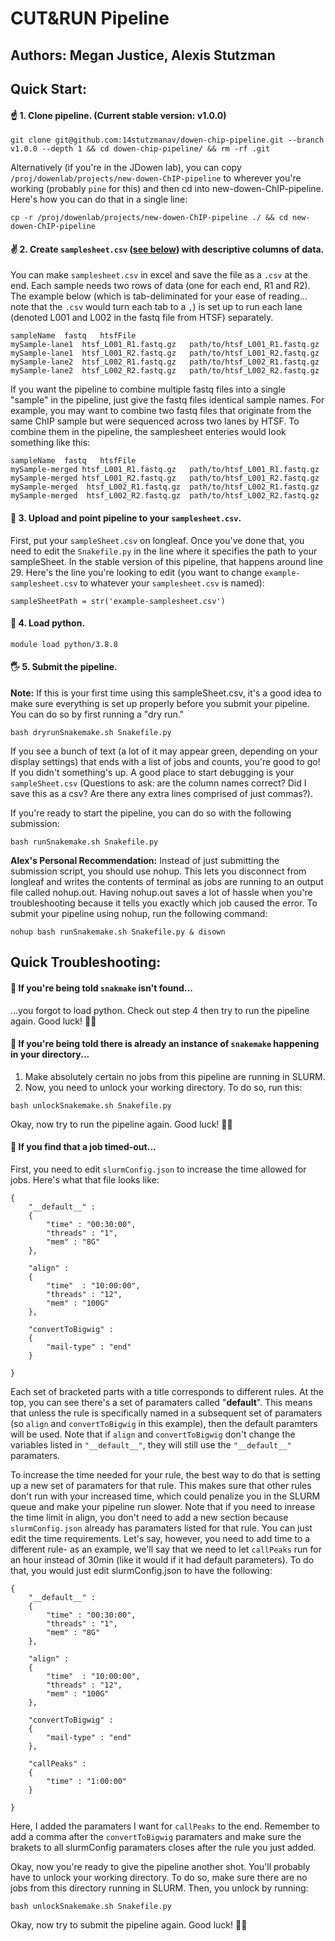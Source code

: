 # CUT&RUN Pipeline
## Authors: Megan Justice, Alexis Stutzman

## Quick Start:
#### ☝️ 1. Clone pipeline. (Current stable version: v1.0.0)
```
git clone git@github.com:14stutzmanav/dowen-chip-pipeline.git --branch v1.0.0 --depth 1 && cd dowen-chip-pipeline/ && rm -rf .git
```

Alternatively (if you're in the JDowen lab), you can copy `/proj/dowenlab/projects/new-dowen-ChIP-pipeline` to wherever you're working (probably `pine` for this) and then cd into new-dowen-ChIP-pipeline. Here's how you can do that in a single line:
```
cp -r /proj/dowenlab/projects/new-dowen-ChIP-pipeline ./ && cd new-dowen-ChIP-pipeline
```

#### ✌️ 2. Create `samplesheet.csv` ([see below](#sampleInfo)) with descriptive columns of data. 
You can make `samplesheet.csv` in excel and save the file as a `.csv` at the end. Each sample needs two rows of data (one for each end, R1 and R2). The example below (which is tab-deliminated for your ease of reading... note that the `.csv` would turn each tab to a `,`) is set up to run each lane (denoted L001 and L002 in the fastq file from HTSF) separately. 
```
sampleName	fastq	htsfFile
mySample-lane1	htsf_L001_R1.fastq.gz	path/to/htsf_L001_R1.fastq.gz
mySample-lane1	htsf_L001_R2.fastq.gz	path/to/htsf_L001_R2.fastq.gz
mySample-lane2  htsf_L002_R1.fastq.gz	path/to/htsf_L002_R1.fastq.gz
mySample-lane2  htsf_L002_R2.fastq.gz	path/to/htsf_L002_R2.fastq.gz
```
If you want the pipeline to combine multiple fastq files into a single "sample" in the pipeline, just give the fastq files identical sample names. For example, you may want to combine two fastq files that originate from the same ChIP sample but were sequenced across two lanes by HTSF. To combine them in the pipeline, the samplesheet enteries would look something like this:
```
sampleName	fastq	htsfFile
mySample-merged	htsf_L001_R1.fastq.gz	path/to/htsf_L001_R1.fastq.gz
mySample-merged	htsf_L001_R2.fastq.gz	path/to/htsf_L001_R2.fastq.gz
mySample-merged  htsf_L002_R1.fastq.gz	path/to/htsf_L002_R1.fastq.gz
mySample-merged  htsf_L002_R2.fastq.gz	path/to/htsf_L002_R2.fastq.gz
```

#### 🌴 3. Upload and point pipeline to your `samplesheet.csv`.
First, put your `sampleSheet.csv` on longleaf. Once you've done that, you need to edit the `Snakefile.py` in the line where it specifies the path to your sampleSheet. In the stable version of this pipeline, that happens around line 29. Here's the line you're looking to edit (you want to change `example-samplesheet.csv` to whatever your `samplesheet.csv` is named):
```
sampleSheetPath = str('example-samplesheet.csv')
```

#### 🐍 4. Load python.
```
module load python/3.8.8
```

#### 🖐️ 5. Submit the pipeline.
**Note:** If this is your first time using this sampleSheet.csv, it's a good idea to make sure everything is set up properly before you submit your pipeline. You can do so by first running a "dry run."
```
bash dryrunSnakemake.sh Snakefile.py
```
If you see a bunch of text (a lot of it may appear green, depending on your display settings) that ends with a list of jobs and counts, you're good to go! If you didn't something's up. A good place to start debugging is your `sampleSheet.csv` (Questions to ask: are the column names correct? Did I save this as a csv? Are there any extra lines comprised of just commas?).

If you're ready to start the pipeline, you can do so with the following submission:
```
bash runSnakemake.sh Snakefile.py
```

**Alex's Personal Recommendation:** Instead of just submitting the submission script, you should use nohup. This lets you disconnect from longleaf and writes the contents of terminal as jobs are running to an output file called nohup.out. Having nohup.out saves a lot of hassle when you're troubleshooting because it tells you exactly which job caused the error. To submit your pipeline using nohup, run the following command:
```
nohup bash runSnakemake.sh Snakefile.py & disown
```


## Quick Troubleshooting:
#### 🤔 If you're being told `snakmake` isn't found...
...you forgot to load python. Check out step 4 then try to run the pipeline again. Good luck! 🤞🍀

#### 🤔 If you're being told there is already an instance of `snakemake` happening in your directory...
1. Make absolutely certain no jobs from this pipeline are running in SLURM.
2. Now, you need to unlock your working directory. To do so, run this:
```
bash unlockSnakemake.sh Snakefile.py
```
Okay, now try to run the pipeline again. Good luck! 🤞🍀

#### 🤔 If you find that a job timed-out...
First, you need to edit `slurmConfig.json` to increase the time allowed for jobs. Here's what that file looks like:
```
{
	"__default__" :
	{
		"time" : "00:30:00",
		"threads" : "1",
		"mem" : "8G"
	},

	"align" :
	{
		"time"	: "10:00:00",
		"threads" : "12",
		"mem" : "100G"
	},

	"convertToBigwig" :
	{
		"mail-type" : "end"
	}

}
```

Each set of bracketed parts with a title corresponds to different rules. At the top, you can see there's a set of paramaters called "__default__". This means that unless the rule is specifically named in a subsequent set of paramaters (so `align` and `convertToBigwig` in this example), then the default paramters will be used. Note that if `align` and `convertToBigwig` don't change the variables listed in `"__default__"`, they will still use the `"__default__"` paramaters.

To increase the time needed for your rule, the best way to do that is setting up a new set of paramaters for that rule. This makes sure that other rules don't run with your increased time, which could penalize you in the SLURM queue and make your pipeline run slower. Note that if you need to inrease the time limit in align, you don't need to add a new section because `slurmConfig.json` already has paramaters listed for that rule. You can just edit the time requirements. Let's say, however, you need to add time to a different rule- as an example, we'll say that we need to let `callPeaks` run for an hour instead of 30min (like it would if it had default parameters). To do that, you would just edit slurmConfig.json to have the following:
```
{
	"__default__" :
	{
		"time" : "00:30:00",
		"threads" : "1",
		"mem" : "8G"
	},

	"align" :
	{
		"time"	: "10:00:00",
		"threads" : "12",
		"mem" : "100G"
	},

	"convertToBigwig" :
	{
		"mail-type" : "end"
	},
  
  	"callPeaks" :
	{
		"time" : "1:00:00"
	}

}
```
Here, I added the paramaters I want for `callPeaks` to the end. Remember to add a comma after the `convertToBigwig` paramaters and make sure the brakets to all slurmConfig paramaters closes after the rule you just added.

Okay, now you're ready to give the pipeline another shot. You'll probably have to unlock your working directory. To do so, make sure there are no jobs from this directory running in SLURM. Then, you unlock by running:
```
bash unlockSnakemake.sh Snakefile.py
```

Okay, now try to submit the pipeline again. Good luck! 🤞🍀
